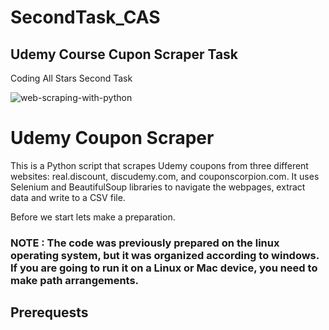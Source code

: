 # SecondTask_CAS

  ## Udemy Course Cupon Scraper Task 


Coding All Stars Second Task 


![web-scraping-with-python](https://user-images.githubusercontent.com/80827760/223840296-d74ccc09-77ce-46f5-b89f-d5c499e0e5a3.png)



# Udemy Coupon Scraper

This is a Python script that scrapes Udemy coupons from three different websites: real.discount, discudemy.com, and couponscorpion.com. It uses Selenium and BeautifulSoup libraries to navigate the webpages, extract data and write to a CSV file.

Before we start lets make a preparation. 

### NOTE : The code was previously prepared on the linux operating system, but it was organized according to windows. If you are going to run it on a Linux or Mac device, you need to make path arrangements.

## Prerequests 



